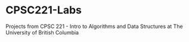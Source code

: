 # CPSC221-Labs
Projects from CPSC 221 - Intro to Algorithms and Data Structures at The University of British Columbia
